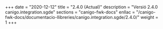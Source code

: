 +++
date        = "2020-12-12"
title       = "2.4.0 (Actual)"
description = "Versió 2.4.0 canigo.integration.sgde"
sections    = "canigo-fwk-docs"
enllac		= "/canigo-fwk-docs/documentacio-llibreries/canigo.integration.sgde/2.4.0/"
weight		= 1
+++
